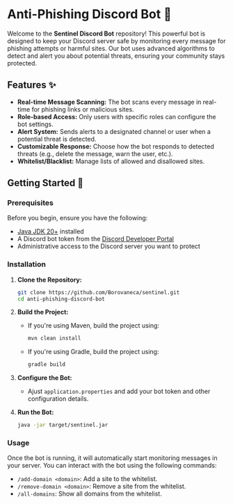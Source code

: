 # Anti-Phishing Discord Bot 🤖

Welcome to the **Sentinel Discord Bot** repository! This powerful bot is designed to keep your Discord server safe by monitoring every message for phishing attempts or harmful sites. Our bot uses advanced algorithms to detect and alert you about potential threats, ensuring your community stays protected.


## Features ✨

- **Real-time Message Scanning:** The bot scans every message in real-time for phishing links or malicious sites.
- **Role-based Access:** Only users with specific roles can configure the bot settings.
- **Alert System:** Sends alerts to a designated channel or user when a potential threat is detected.
- **Customizable Response:** Choose how the bot responds to detected threats (e.g., delete the message, warn the user, etc.).
- **Whitelist/Blacklist:** Manage lists of allowed and disallowed sites.

## Getting Started 🚀

### Prerequisites

Before you begin, ensure you have the following:

- [Java JDK 20+](https://www.oracle.com/java/technologies/downloads/) installed
- A Discord bot token from the [Discord Developer Portal](https://discord.com/developers/applications)
- Administrative access to the Discord server you want to protect

### Installation

1. **Clone the Repository:**
    ```bash
    git clone https://github.com/Borovaneca/sentinel.git
    cd anti-phishing-discord-bot
    ```

2. **Build the Project:**
    - If you're using Maven, build the project using:
      ```bash
      mvn clean install
      ```
    - If you're using Gradle, build the project using:
      ```bash
      gradle build
      ```

3. **Configure the Bot:**
    - Ajust `application.properties` and add your bot token and other configuration details.

4. **Run the Bot:**
    ```bash
    java -jar target/sentinel.jar
    ```

### Usage

Once the bot is running, it will automatically start monitoring messages in your server. You can interact with the bot using the following commands:


- `/add-domain <domain>`: Add a site to the whitelist.
- `/remove-domain <domain>`: Remove a site from the whitelist.
- `/all-domains`: Show all domains from the whitelist.
